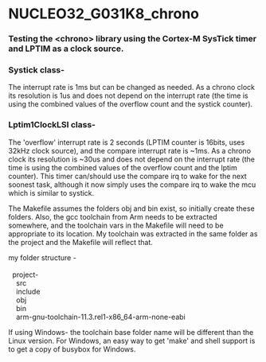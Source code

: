 # NUCLEO32_G031K8_chrono

### Testing the \<chrono\> library using the Cortex-M SysTick timer and LPTIM as a clock source.

### Systick class-

The interrupt rate is 1ms but can be changed as needed. As a chrono clock its resolution is 1us and does not depend on the interrupt rate (the time is using the combined values of the overflow count and the systick counter).

### Lptim1ClockLSI class-

The 'overflow' interrupt rate is 2 seconds (LPTIM counter is 16bits, uses 32kHz clock source), and the compare interrupt rate is ~1ms. As a chrono clock its resolution is ~30us and does not depend on the interrupt rate (the time is using the combined values of the overflow count and the lptim counter). This timer can/should use the compare irq to wake for the next soonest task, although it now simply uses the compare irq to wake the mcu which is similar to systick.



The Makefile assumes the folders obj and bin exist, so initially create these folders. Also, the gcc toolchain from Arm needs to be extracted somewhere, and the toolchain vars in the Makefile will need to be appropriate to its location. My toolchain was extracted in the same folder as the project and the Makefile will reflect that.

my folder structure -\
\
&nbsp;&nbsp;project-\
&nbsp;&nbsp;&nbsp;&nbsp;src\
&nbsp;&nbsp;&nbsp;&nbsp;include\
&nbsp;&nbsp;&nbsp;&nbsp;obj\
&nbsp;&nbsp;&nbsp;&nbsp;bin\
&nbsp;&nbsp;&nbsp;&nbsp;arm-gnu-toolchain-11.3.rel1-x86_64-arm-none-eabi


If using Windows- the toolchain base folder name will be different than the Linux version. For Windows, an easy way to get 'make' and shell support is to get a copy of busybox for Windows.
